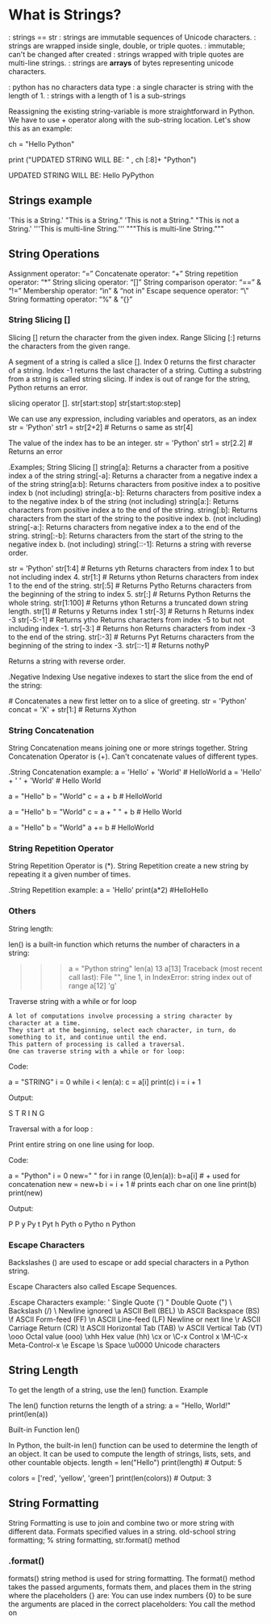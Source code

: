# What is Strings?

: strings == str
: strings are immutable sequences of Unicode characters.
: strings are wrapped inside single, double, or triple quotes.
: immutable; can't be changed after created
: strings wrapped with triple quotes are multi-line strings.
: strings are **arrays** of bytes representing unicode characters.

: python has no characters data type
: a single character is string with the length of 1.
: strings with a length of 1 is a sub-strings

Reassigning the existing string-variable is more straightforward in Python. We have to use + operator along with the sub-string location. Let's show this as an example:

ch = "Hello Python"

print ("UPDATED STRING WILL BE: " , ch [:8]+ "Python")

UPDATED STRING WILL BE: Hello PyPython

## Strings example

'This is a String.'
"This is a String."
'This is not a String."
"This is not a String.'
'''This is
multi-line
String.'''
"""This is
multi-line
String."""

## String Operations

Assignment operator: “=”
Concatenate operator: “+”
String repetition operator: “*”
String slicing operator: “[]”
String comparison operator: “==” & “!=”
Membership operator: “in” & “not in”
Escape sequence operator: “\”
String formatting operator: “%” & “{}”

### String Slicing []

Slicing [] return the character from the given index.
Range Slicing [:] returns the characters from the given range.

A segment of a string is called a slice [].
Index 0 returns the first character of a string.
Index -1 returns the last character of a string.
Cutting a substring from a string is called string slicing.
If index is out of range for the string, Python returns an error.

slicing operator [].
str[start:stop]
str[start:stop:step]

We can use any expression, including variables and operators, as an index
str = 'Python'
str1 = str[2+2] \# Returns o same as str[4]

The value of the index has to be an integer.
str = 'Python'
str1 = str[2.2] \# Returns an error


.Examples; String Slicing []
string[a]: Returns a character from a positive index a of the string
string[-a]: Returns a character from a negative index a of the string
string[a:b]: Returns characters from positive index a to positive index b (not including)
string[a:-b]: Returns characters from positive index a to the negative index b of the string (not including)
string[a:]: Returns characters from positive index a to the end of the string.
string[:b]: Returns characters from the start of the string to the positive index b. (not including)
string[-a:]: Returns characters from negative index a to the end of the string.
string[:-b]: Returns characters from the start of the string to the negative index b. (not including)
string[::-1]: Returns a string with reverse order.
<!--ID: 1639528993680-->


str = 'Python'
str[1:4] \# Returns yth
  Returns characters from index 1 to but not including index 4.
str[1:] \# Returns ython
  Returns characters from index 1 to the end of the string.
str[:5] \# Returns Pytho
  Returns characters from the beginning of the string to index 5.
str[:] \# Returns Python
  Returns the whole string.
str[1:100] \# Returns ython
  Returns a truncated down string length.
str[1] \# Returns y
  Returns index 1
str[-3] \# Returns h
  Returns index -3
str[-5:-1] \# Returns ytho
  Returns characters from index -5 to but not including index -1.
str[-3:] \# Returns hon
  Returns characters from index -3 to the end of the string.
str[:-3] \# Returns Pyt
  Returns characters from the beginning of the string to index -3.
str[::-1] \# Returns nothyP
<!--ID: 1639528993695-->

  Returns a string with reverse order.


.Negative Indexing
Use negative indexes to start the slice from the end of the string:

\# Concatenates a new first letter on to a slice of greeting.
str = 'Python'
concat = 'X' + str[1:] \# Returns Xython

### String Concatenation

String Concatenation means joining one or more strings together.
String Concatenation Operator is (+).
Can't concatenate values of different types.


.String Concatenation example:
a = 'Hello' + 'World' \# HelloWorld
a = 'Hello' + ' ' + 'World' \# Hello World

a = "Hello"
b = "World"
c = a + b \# HelloWorld

a = "Hello"
b = "World"
c = a + " " + b \# Hello World

a = "Hello"
b = "World"
a += b \# HelloWorld

### String Repetition Operator

String Repetition Operator is (*).
String Repetition create a new string by repeating it a given number of times.

.String Repetition example:
a = 'Hello'
print(a*2) \#HelloHello

### Others
String length:

len() is a built-in function which returns the number of characters in a string:

>>> a = "Python string"
>>> len(a)
13
>>> a[13]
Traceback (most recent call last):
  File "<stdin>", line 1, in <module>
IndexError: string index out of range
>>> a[12]
'g'
>>>

Traverse string with a while or for loop

    A lot of computations involve processing a string character by character at a time.
    They start at the beginning, select each character, in turn, do something to it, and continue until the end.
    This pattern of processing is called a traversal.
    One can traverse string with a while or for loop:

Code:

a = "STRING"
i = 0
while i < len(a):
    c = a[i]
    print(c)
    i = i + 1

Output:

>>> 
S
T
R
I
N
G
>>> 

Traversal with a for loop :

Print entire string on one line using for loop.

Code:

a = "Python"
i = 0
new=" "
for i in range (0,len(a)):
  b=a[i]
  \# + used for concatenation
  new = new+b 
  i = i + 1
  \# prints each char on one line
  print(b) 
  print(new)

Output:

>>> 
P
 P
y
 Py
t
 Pyt
h
 Pyth
o
 Pytho
n
 Python
>>> 



### Escape Characters

Backslashes (\) are used to escape or add special characters in a Python string.

Escape Characters also called Escape Sequences.

.Escape Characters example:
\' Single Quote (')
\" Double Quote (")
\\ Backslash (/)
\ Newline ignored
\a ASCII Bell (BEL)
\b ASCII Backspace (BS)
\f ASCII Form-feed (FF)
\n ASCII Line-feed (LF)
  Newline or next line
\r ASCII Carriage Return (CR)
\t ASCII Horizontal Tab (TAB)
\v ASCII Vertical Tab (VT)
\ooo Octal value (ooo)
\xhh Hex value (hh)
\cx or \C-x Control x
\M-\C-x Meta-Control-x
\e Escape
\s Space
\u0000 Unicode characters

## String Length

To get the length of a string, use the len() function.
Example

The len() function returns the length of a string:
a = "Hello, World!"
print(len(a))

Built-in Function len()

In Python, the built-in len() function can be used to determine the length of an object. It can be used to compute the length of strings, lists, sets, and other countable objects.
length = len("Hello")
print(length)
\# Output: 5

colors = ['red', 'yellow', 'green']
print(len(colors))
\# Output: 3

## String Formatting

String Formatting is use to join and combine two or more string with different data.
Formats specified values in a string.
old-school string formatting; % string formatting, str.format() method

### .format()
formats() string method is used for string formatting.
The format() method takes the passed arguments, formats them, and places them in the string where the placeholders {} are:
You can use index numbers {0} to be sure the arguments are placed in the correct placeholders:
You call the method on <template>, which is a string containing replacement
<template> is a string containing replacement fields.
replacement fields are enclosed in curly brackets {}.
<positional_arguments> and <keyword_arguments> are specify values inserted into the <template> replacement fields.
Positional arguments are inserted into the template in place of numbered replacement fields.
the numbering of replacement fields is zero-based.
'{0}/{1}/{2}'.format('foo', 'bar', 'baz') \# foo/bar/baz
automatic field numbering is omitting the numbers in the replacement field, in which the interpreter assumes sequential order.
cant intermingle automatic or explicit replacement field numbering.
keyword arguments are inserted into the <template> string in place of keyword replacement fields with the same name
'{x}/{y}/{z}'.format(x='foo', y='bar', z='baz') \# foo/bar/baz
You can specify both positional and keyword arguments in one Python .format() call.
All positional arguments must appear before any of the keyword arguments.
'{0}{x}{1}'.format('foo', 'bar', x='baz') # foobarbaz
x,y,z = 'foo', 'bar', 'baz'
'{0}/{1}/{s}'.format(x, y, s=x)
replacement fields indicate where in the <template> to insert the arguments to the method
replacement field consist of three components:
{[<name>][!<conversion>][:<format_spec>]}
<name> specifies the source of the value tobe formatted.
<conversion> Indicates which standard Python function to use to perform the conversion.
<format_spec> specifies more detail about how the value should be converted.
each component is optional and may  be omitted.
the <name> component is the first portion of a replacement field
<name> indicates which argument from the argument list is inserted into the Python format string in the given location.
<name> is either a number for a positional argument or a keyword for a keyword argument.
You can use indices with <name> to access the list's elements, if the argument is a list
a = ['foo', 'bar', 'baz']
'{0[0]}, {0[2]},'.format(a) # foo, baz
'{my_list[0]}, {my_list[2]},'.format(my_list=a) # foo, baz
You can use a key reference with <name> if the arguments is a dictionary
d = {'key1': 'foo', 'key2': 'bar'}
'{0[key1]}'.format(d) # foo
'{my_dict[key2]}'.format(my_dict=d) # bar
z = 3+5j
'real = {0.real}, imag = {0.imag}'.format(z) # real = 3.0 imag = 5.0
The <conversion> component is the second portion of a replacement field
Python can format an object as a string using three different built-in functions:
  str(), repr(), ascii()
By default, the Python .format() method uses str().
!s converts with str()
!r converts with repr()
!a converts with ascii()
'{0!s}'.format(42) # str(42)
'{0!r}'.format(42) # repr(42)
'{0!a}'.format(42) # ascii(42)
In many cases, the result remains the same regardless of which conversion function you use
The <format_spec> component is the last portion of a replacement field:
<format_spec> represents the guts of the Python .format() method’s functionality.
<format_spec> contains information that exerts fine control over how values are formatted prior to being inserted into the template string.
:[[<fill>]<align>][<sign>][#][0][<width>][<group>][.<prec>][<type>]
The ten subcomponents of <format_spec>:
  : Separates the <format_spec> from the rest of the replacement field.
  <fill> Specifies how to pad values that don't occupy the entire field width.
  <align> Specifies how to justify values that don't occupy the entire field width.
  <sign> Controls whether a leading sign is included for numeric values.
  # Selects an alternate output form for certain presentation types.
  0 Causes values to be padded on the left with zeros instead of ASCII space characters.
  <width> Specifies the minimum width of the output.
  <group> Specifies a grouping character for numeric output.
  .<prec> Specifies the number of digits after the decimal point for floating-point presentation types, and the maximum output for string presentations types.
  <type> Specifies the presentation type, which is the type of conversion performed on the corresponding argument.
.The <type> subcomponent
<type> is the final portion of <format_spec>.
b Binary integer
c Single character
d Decimal integer
e or E Exponential
f or F Floating point
g or G Floating point or Exponential
o Octal integer
s String
x or X Hexadecimal integer
% Percentage
<!--ID: 1639528993709-->


'%d' % 42 # 42
'{:d}'.format(42) # 42
'%f' % 2.1 # 2.100000
'{:f}'.format(2.1) # 2.100000
'%s' % 'foobar' # foobar
'{:s}'.format('foobar') # foobar
'%x' % 31 # 1f
'{:x}'.format(31) # 1f
<!--ID: 1639528993734-->


Type: .format() Method; String Modulo Operator
b: Designates binary integer conversion; Not supported
i, u: Not supported; Designates integer conversion
c: Designates character conversion, and the corresponding value must be an integer; Designates character conversion, but the corresponding value may be either an integer or a single-character string
g, G: Chooses between floating point or exponential output, but the rules governing the choice are slightly more complicated; Chooses between floating point or exponential output, depending on the magnitude of the exponent and the value specified for <prec>
r, a: Not supported (though the functionality is provided by the !r and !a
conversion components in the replacement field); Designates conversion with repr() or ascii(), respectively
%: Converts a numeric argument to a percentage; Inserts a literal '%' character into the output

'{:b}'.format(257) # 100000001
d designates decimal integer conversion
'%c' % 35 # #
'%c' % # #
'{:c}'.format(35) # #
'%f%%' % 65.0 # 65.000000%
'{:%}'.format(0.65) # 65.000000%
multiplies the specified value by 100 and appends a percent sign
<!--ID: 1639528993747-->


.The <fill> and <align> Subcomponents
<fill> and <align> control how formatted output is padded and positioned within the specified field width.
these subcomponents only have meaning when the formatted field value doesn't occupy the entire field width,
which can only happen if a minimum field width is specified with <width>.
If <width> isn't specified, then <fill> and <align> are effectively ignored.

Values for the <align> subcomponents:
<
>
^
=
A value using the less-than sign (<) indicates that the output is left-justified:
'{0:<Bs}'.format('foo') # 'foo   '
'{0:<Bd}'.format('123') # '123   '
This behavior is the default for string values.
A value using the greater-than sign (>) indicates that the output is right-justified:
'{0:>Bs}'.format('foo') # '   foo'
'{0:>Bd}'.format('123') # '   123'
This behavior is the default for numeric values.
A value using a caret (>) indicates that the output is centered:
'{0:^Bs}'.format('foo') # '  foo  '
'{0:^Bd}'.format('123') # '  123  '
This behavior is the default for numeric values.
<!--ID: 1639528993770-->




.String Formatting syntax:
'{} {}'.format(list of variables)
`str.format(*args, **kwargs)`
<!--ID: 1639528993789-->


'{} {}'.format('Python', 'Format')
'Python Format'
<!--ID: 1639528993802-->


'{1} {0}'.format('Python', 'Format')
'Format Python'
<template>.format(<positional_arguments(s)>, <keyword_argument(s)>)
<!--ID: 1639528993825-->


.String formatting operator %
String formatters allow us to print characters and values at once.
String Format operator is %
String Format operator is followed by variables in parentheses or a tuple

<format_string> % <values>
'Just a %s in %s %d' % ('test', 'Python', 3)

%c character
%s string conversion via str() prior to formatting
%i signed decimal integer
%d signed decimal integer
%u unsigned decimal integer
%o octal integer
%x hexadecimal integer (lowercase letters)
%X hexadecimal integer (UPPERcase letters)
%e exponential notation (with lowercase 'e')
%E exponential notation (with UPPERcase 'E')
%f floating point real number
%g the shorter of %f and %e
%G the shorter of %f and %E


.f-strings
formatted string literal
A third option is to use f-strings.
>>> print(f"I just printed {x} pages to the printer {printer}")
i. f-strings
<!--ID: 1639528993844-->


The letter ‘f’ precedes the string, and the variables are mentioned in curly braces in their places.
>>> name='Ayushi'
>>> print(f"It isn't {name}'s birthday")
<!--ID: 1639528993862-->


It isn’t Ayushi’s birthday

Notice that because we wanted to use two single quotes in the string, we delimited the entire string with double quotes instead.

11.3. f-strings

If you use an f-string, you just need to mention the identifiers in curly braces. Also, write ‘f’ right before the string, but outside the quotes used.
>>> print(f"I just printed {x} pages to the printer {printer}")
<!--ID: 1639528993876-->


Output:

I just printed 10 pages to the printer HP





8. Python String Formatters

Sometimes, you may want to print variables along with a string. You can either use commas, or use string formatters for the same.
>>> city='Ahmedabad'
>>> print("Age",21,"City",city)

Age 21 City Ahmedabad

ii. format() method

You can use the format() method to do the same. It succeeds the string, and has the variables as arguments separated by commas. In the string, use curly braces to posit the variables. Inside the curly braces, you can either put 0,1,.. or the variables. When doing the latter, you must assign values to them in the format method.
>>> print("I love {0}".format(a))
<!--ID: 1639528993899-->


I love dogs
>>> print("I love {a}".format(a='cats'))
<!--ID: 1639528993918-->


I love cats

The variables don’t have to defined before the print statement.
>>> print("I love {b}".format(b='ferrets'))
<!--ID: 1639528993930-->


I love ferrets

11.2. Format Method

The format method allows you to format a string in a similar way. At the places, you want to put values, put 0,1,2,.. in curly braces. Call the format method on the string and mention the identifiers in the parameters.
>>> print("I just printed {0} pages to the printer {1}".format(x, printer))
<!--ID: 1639528993958-->


Output:

I just printed 10 pages to the printer HP

You can also use the method to print out identifiers that match certain values.
>>> print("I  just printed {x} pages to the printer {printer}".format(x=7, printer='HP'))
<!--ID: 1639528993972-->


Output:

I just printed 7 pages to the printer HP



To control such values, add placeholders (curly brackets {}) in the text, and run the values through the format() method:


You can add parameters inside the curly brackets to specify how to convert the value:
Example

Format the price to be displayed as a number with two decimals:
txt = "The price is {:.2f} dollars"
<!--ID: 1639528993996-->


Check out all formatting types in our String format() Reference.

Multiple Values

If you want to use more values, just add more values to the format() method:
print(txt.format(price, itemno, count))

And add more placeholders:
Example
quantity = 3
itemno = 567
price = 49
myorder = "I want {} pieces of item number {} for {:.2f} dollars."
print(myorder.format(quantity, itemno, price))
<!--ID: 1639528994010-->


Index Numbers

You can use index numbers (a number inside the curly brackets {0}) to be sure the values are placed in the correct placeholders:
Example
quantity = 3
itemno = 567
price = 49
myorder = "I want {0} pieces of item number {1} for {2:.2f} dollars."
print(myorder.format(quantity, itemno, price))
<!--ID: 1639528994034-->


Also, if you want to refer to the same value more than once, use the index number:
Example
age = 36
name = "John"
txt = "His name is {1}. {1} is {0} years old."
print(txt.format(age, name))
Named Indexes
<!--ID: 1639528994054-->


You can also use named indexes by entering a name inside the curly brackets {carname}, but then you must use names when you pass the parameter values txt.format(carname = "Ford"):
Example
myorder = "I have a {carname}, it is a {model}."
print(myorder.format(carname = "Ford", model = "Mustang"))
<!--ID: 1639528994073-->


Or you can use the format method.
>>> print("I just printed {0} pages to the printer {1}".format(x, printer))
>>> print("I  just printed {x} pages to the printer {printer}".format(x=7, printer="Dell"))
<!--ID: 1639528994087-->


11. Python String Formatters

Now let us see the different types of String formatters in Python:

11.1. % Operator

You can use the % operator to format a string to contain text as well as values of identifiers. Use %s where you want a value to appear. After the string, put a % operator and mention the identifiers in parameters.
>>> x=10;  printer="HP"
>>> print("I just printed %s pages to the printer %s" % (x, printer))

Output:

I just printed 10 pages to the printer HP
11.2. Format Method

The format method allows you to format a string in a similar way. At the places, you want to put values, put 0,1,2,.. in curly braces. Call the format method on the string and mention the identifiers in the parameters.
>>> print("I just printed {0} pages to the printer {1}".format(x, printer))

Output:

I just printed 10 pages to the printer HP

You can also use the method to print out identifiers that match certain values.
>>> print("I  just printed {x} pages to the printer {printer}".format(x=7, printer='HP'))

Output:

I just printed 7 pages to the printer HP
11.3. f-strings

If you use an f-string, you just need to mention the identifiers in curly braces. Also, write ‘f’ right before the string, but outside the quotes used.
>>> print(f"I just printed {x} pages to the printer {printer}")

Output:

I just printed 10 pages to the printer HP



## String Search

Search a character in a string:

Code:

def search(char,str):
    L=len(str)
    print(L)
    i = 0
    while i < L:
        if str[i]== char:
            return 1
            i = i + 1
        return -1

print(search("P","PYTHON"))

Output:

>>> 
6
1
>>> 

    It takes a character and finds the index where that character appears in a string.
    If the character is not found, the function returns -1.

Another example

def search(char,str):
    L=len(str)
    print(L)
    i = 0
    while i < L:
        if str[i]== char:
            return 1
            i = i + 1
        return -1

print(search("S","PYTHON"))

Output:

>>> 
6
-1
>>>

[python string methods](python-string-methods.md)

  #python #strings
